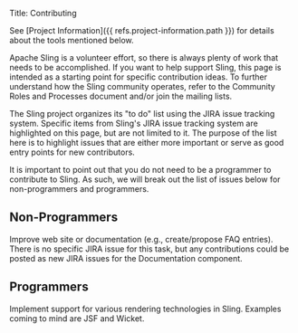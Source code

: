 Title: Contributing

See [Project Information]({{ refs.project-information.path }}) for details about the tools mentioned below.

Apache Sling is a volunteer effort, so there is always plenty of work that needs to be accomplished. If you want to help support Sling, this page is intended as a starting point for specific contribution ideas. To further understand how the Sling community operates, refer to the Community Roles and Processes document and/or join the mailing lists.

The Sling project organizes its "to do" list using the JIRA issue tracking system. Specific items from Sling's JIRA issue tracking system are highlighted on this page, but are not limited to it. The purpose of the list here is to highlight issues that are either more important or serve as good entry points for new contributors.

It is important to point out that you do not need to be a programmer to contribute to Sling. As such, we will break out the list of issues below for non-programmers and programmers.

## Non-Programmers

Improve web site or documentation (e.g., create/propose FAQ entries). There is no specific JIRA issue for this task, but any contributions could be posted as new JIRA issues for the Documentation component.

## Programmers

Implement support for various rendering technologies in Sling. Examples coming to mind are JSF and Wicket.
